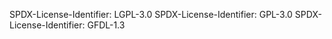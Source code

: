 SPDX-License-Identifier: LGPL-3.0
SPDX-License-Identifier: GPL-3.0
SPDX-License-Identifier: GFDL-1.3
